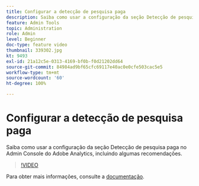 ```yaml
---
title: Configurar a detecção de pesquisa paga
description: Saiba como usar a configuração da seção Detecção de pesquisa paga no Admin Console do Adobe Analytics, incluindo algumas recomendações.
feature: Admin Tools
topic: Administration
role: Admin
level: Beginner
doc-type: feature video
thumbnail: 339302.jpg
kt: 9493
exl-id: 21a12c5e-0313-4169-bf0b-f0d21202dd64
source-git-commit: 84984ad9bf65cfc69117e40ac0e0cfe503cac5e5
workflow-type: tm+mt
source-wordcount: '60'
ht-degree: 100%

---
```


# Configurar a detecção de pesquisa paga

Saiba como usar a configuração da seção Detecção de pesquisa paga no Admin Console do Adobe Analytics, incluindo algumas recomendações.

>[!VIDEO](https://video.tv.adobe.com/v/339302/?quality=12&learn=on)

Para obter mais informações, consulte a [documentação](https://experienceleague.adobe.com/docs/analytics/admin/admin-tools/paid-search-detection/paid-search-detection.html?lang=pt-BR#section_0C2CFA0AF77B47098BE37CB024665D0D).
